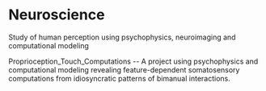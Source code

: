 # Neuroscience
Study of human perception using psychophysics, neuroimaging and computational modeling

Proprioception_Touch_Computations -- A project using psychophysics and computational modeling revealing feature-dependent somatosensory computations from idiosyncratic patterns of bimanual interactions.
